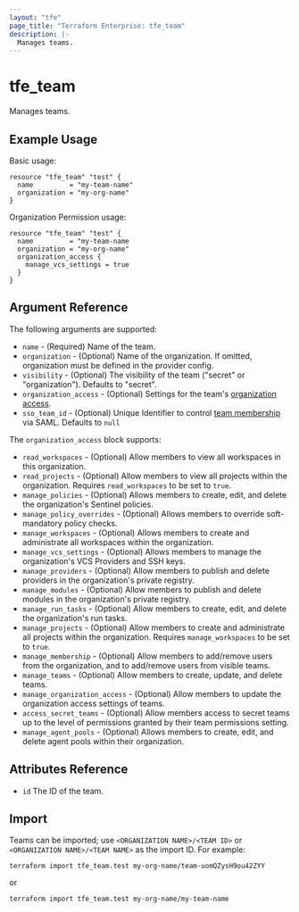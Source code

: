 ```yaml
---
layout: "tfe"
page_title: "Terraform Enterprise: tfe_team"
description: |-
  Manages teams.
---
```


# tfe_team

Manages teams.

## Example Usage

Basic usage:

```hcl
resource "tfe_team" "test" {
  name         = "my-team-name"
  organization = "my-org-name"
}
```

Organization Permission usage:

```hcl
resource "tfe_team" "test" {
  name         = "my-team-name
  organization = "my-org-name"
  organization_access {
    manage_vcs_settings = true
  }
}
```

## Argument Reference

The following arguments are supported:

* `name` - (Required) Name of the team.
* `organization` - (Optional) Name of the organization. If omitted, organization must be defined in the provider config.
* `visibility` - (Optional) The visibility of the team ("secret" or "organization"). Defaults to "secret".
* `organization_access` - (Optional) Settings for the team's [organization access](https://developer.hashicorp.com/terraform/cloud-docs/users-teams-organizations/permissions#organization-permissions).
* `sso_team_id` - (Optional) Unique Identifier to control [team membership](https://developer.hashicorp.com/terraform/cloud-docs/users-teams-organizations/single-sign-on#team-names-and-sso-team-ids) via SAML. Defaults to `null`

The `organization_access` block supports:

* `read_workspaces` - (Optional) Allow members to view all workspaces in this organization.
* `read_projects` - (Optional) Allow members to view all projects within the organization. Requires `read_workspaces` to be set to `true`.
* `manage_policies` - (Optional) Allows members to create, edit, and delete the organization's Sentinel policies.
* `manage_policy_overrides` - (Optional) Allows members to override soft-mandatory policy checks.
* `manage_workspaces` - (Optional) Allows members to create and administrate all workspaces within the organization.
* `manage_vcs_settings` - (Optional) Allows members to manage the organization's VCS Providers and SSH keys.
* `manage_providers` - (Optional) Allow members to publish and delete providers in the organization's private registry.
* `manage_modules` - (Optional) Allow members to publish and delete modules in the organization's private registry.
* `manage_run_tasks` - (Optional) Allow members to create, edit, and delete the organization's run tasks.
* `manage_projects` - (Optional) Allow members to create and administrate all projects within the organization. Requires `manage_workspaces` to be set to `true`.
* `manage_membership` - (Optional) Allow members to add/remove users from the organization, and to add/remove users from visible teams.
* `manage_teams` - (Optional) Allow members to create, update, and delete teams.
* `manage_organization_access` - (Optional) Allow members to update the organization access settings of teams.
* `access_secret_teams` - (Optional) Allow members access to secret teams up to the level of permissions granted by their team permissions setting.
* `manage_agent_pools` - (Optional) Allows members to create, edit, and delete agent pools within their organization.

## Attributes Reference

* `id` The ID of the team.

## Import

Teams can be imported; use `<ORGANIZATION NAME>/<TEAM ID>` or `<ORGANIZATION NAME>/<TEAM NAME>` as the import ID. For
example:

```shell
terraform import tfe_team.test my-org-name/team-uomQZysH9ou42ZYY
```
or
```shell
terraform import tfe_team.test my-org-name/my-team-name
```
